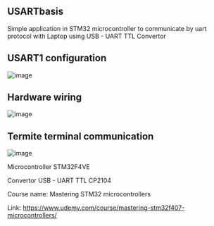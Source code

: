 ## USARTbasis
Simple application in STM32 microcontroller to communicate by uart protocol with Laptop using USB - UART TTL Convertor

## USART1 configuration
![image](https://github.com/user-attachments/assets/510b4c74-506e-4d30-9a3f-c21ece9bbcf4)

## Hardware wiring
![image](https://github.com/user-attachments/assets/c07f565f-584b-4baa-b5c9-f9b83164849e)

## Termite terminal communication
![image](https://github.com/user-attachments/assets/a1a0ed7a-cb46-489c-aee5-e1b3f6f2bae6)

Microcontroller STM32F4VE

Convertor USB - UART TTL CP2104

Course name: Mastering STM32 microcontrollers

Link: https://www.udemy.com/course/mastering-stm32f407-microcontrollers/
